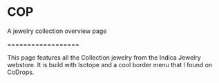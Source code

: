 COP
===

A jewelry collection overview page


==================

This page features all the Collection jewelry from the Indica Jewelry webstore. It is build with Isotope and a cool border menu that I found on CoDrops. 

